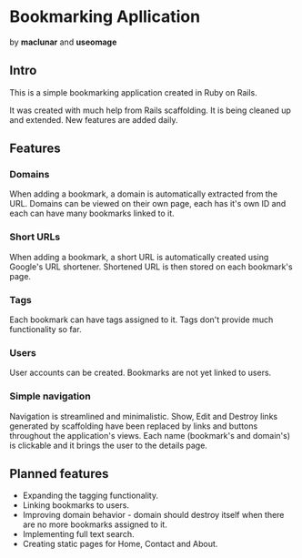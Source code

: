 # Bookmarking Apllication
by **maclunar** and **useomage**

## Intro
This is a simple bookmarking application created in Ruby on Rails.

It was created with much help from Rails scaffolding. It is being cleaned up
and extended. New features are added daily.

## Features

### Domains
When adding a bookmark, a domain is automatically extracted from the URL.
Domains can be viewed on their own page, each has it's own ID and each can
have many bookmarks linked to it.

### Short URLs
When adding a bookmark, a short URL is automatically created using Google's
URL shortener. Shortened URL is then stored on each bookmark's page.

### Tags
Each bookmark can have tags assigned to it.
Tags don't provide much functionality so far.

### Users
User accounts can be created.
Bookmarks are not yet linked to users.

### Simple navigation
Navigation is streamlined and minimalistic.
Show, Edit and Destroy links generated by scaffolding have been replaced by
links and buttons throughout the application's views.
Each name (bookmark's and domain's) is clickable and it brings the user to
the details page.

## Planned features
* Expanding the tagging functionality.
* Linking bookmarks to users.
* Improving domain behavior - domain should destroy itself when there are no
  more bookmarks assigned to it.
* Implementing full text search.
* Creating static pages for Home, Contact and About.

